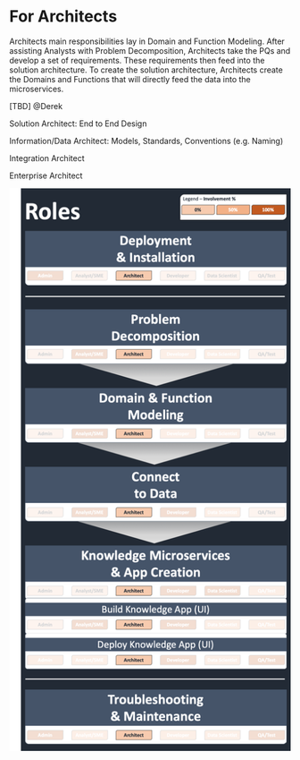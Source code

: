 # For Architects

Architects main responsibilities lay in Domain and Function Modeling. After assisting Analysts with Problem Decomposition, Architects take the PQs and develop a set of requirements. These requirements then feed into the solution architecture. To create the solution architecture, Architects create the Domains and Functions that will directly feed the data into the microservices.

\[TBD\] @Derek

Solution Architect: End to End Design

Information/Data Architect: Models, Standards, Conventions \(e.g. Naming\)

Integration Architect

Enterprise Architect



![NEED TO UPDATE ARCHITECT ROLE](../../../.gitbook/assets/image%20%2817%29.png)



